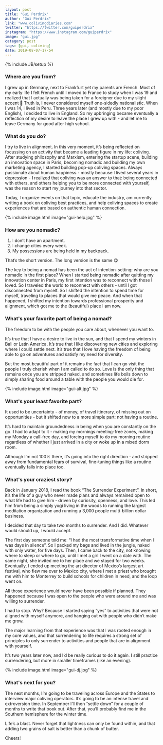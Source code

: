 ```yaml
---
layout: post
title: "Gui Perdrix"
author: "Gui Perdrix"
link: "www.colivingdiaries.com"
twitter: "https://twitter.com/guiperdrix"
instagram: "https://www.instagram.com/guiperdrix"
image: "gui.jpg"
category: post
tags: [gui, coliving]
date: 2019-08-07-17-54
---
```

{% include JB/setup %}

### Where are you from?

I grew up in Germany, next to Frankfurt yet my parents are French. Most of my early life I felt French until I moved to France to study when I was 19 and realized that I actually was being taken for a foreigner due to my slight accent 😬 Truth is, I never considered myself one-sidedly nationalistic. When I was 14, I lived in Peru. Three years later (and mostly due to my poor English), I decided to live in England. So my upbringing became eventually a reflection of my desire to leave the place I grew up with - and let me to leave Germany for good after high school.

### What do you do?

I try to live in alignment. In this very moment, it’s being reflected on focussing on an activity that became a leading figure in my life: coliving. After studying philosophy and Marxism, entering the startup scene, building an innovation space in Paris, becoming nomadic and building my own marketing agency, I started building pop-up coliving spaces. Always passionate about human happiness - mostly because I lived several years in depression - I realized that coliving was an answer to that: being connected with others, and others helping you to be more connected with yourself, was the reason to start my journey into that sector.

Today, I organize events on that topic, educate the industry, am currently writing a book on coliving best practices, and help coliving spaces to create experiences that are based on authentic human connection.

{% include image.html image="gui-help.jpg" %}


### How are you nomadic?

1) I don’t have an apartment.
2) I change cities every week.
3) My possessions are being held in my backpack.

That’s the short version. The long version is the same 😋  

The key to being a nomad has been the act of intention-setting: why are you nomadic in the first place? When I started being nomadic after quitting my innovation center in Paris, my first intention was to reconnect with those I loved. So I traveled the world to reconnect with others - until I got disconnected from myself. So I shifted the intention to spend time for myself, traveling to places that would give me peace. And when that happened, I shifted my intention towards professional prosperity and alignment, which got me to the (beautiful) place I am now.

### What's your favorite part of being a nomad?

The freedom to be with the people you care about, whenever you want to.

It’s true that I have a desire to live in the sun, and that I spend my winters in Bali or Latin America. It’s true that I like discovering new cities and exploring where I could settle next. It’s true that I love having the freedom of being able to go on adventures and satisfy my need for diversity.

But the most beautiful part of it remains the fact that I can go visit the people I truly cherish when I am called to do so. Love is the only thing that remains once you are stripped naked, and sometimes life boils down to simply sharing food around a table with the people you would die for.

{% include image.html image="gui-alt.jpg" %}

### What's your least favorite part?

It used to be uncertainty - of money, of travel itinerary, of missing out on opportunities - but it shifted now to a more simple part: not having a routine.

It’s hard to maintain groundedness in being when you are constantly on the go. I had to adapt to it - making my mornings meeting-free zones, making my Monday a call-free day, and forcing myself to do my morning routine regardless of whether I just arrived in a city or woke up in a mixed dorm room.

Although I’m not 100% there, it’s going into the right direction - and stripped away from fundamental fears of survival, fine-tuning things like a routine eventually falls into place too.

### What's your craziest story?

Back in January 2018, I read the book “The Surrender Experiment”. In short, it’s the life of a guy who never made plans and always remained open to what life had to give him - driven by curiosity, openness, and love. This led him from being a simply yogi living in the woods to running the largest meditation organization and running a 3,000 people multi-billion dollar business.

I decided that day to take two months to surrender. And I did. Whatever would should up, I would accept.

The first day someone told me: “I had the most transformative time when I was days in silence”. So I packed my bags and lived in the jungle, naked with only water, for five days. Then, I came back to the city, not knowing where to sleep or where to go, until I met a girl I went on a date with. The same night, she invited me to her place and we stayed for two weeks. Eventually, I ended up meeting the art director of Mexico’s largest art festival, who flew me over to Mexico city, where I met a priest who brought me with him to Monterrey to build schools for children in need, and the loop went on.

All those experience would never have been possible if planned. They happened because I was open to the people who were around me and was willing to surrender.

I had to stop. Why? Because I started saying “yes” to activities that were not aligned with myself anymore, and hanging out with people who didn’t make me grow.

The major learning from that experience was that I was rooted enough in my core values, and that surrendering to life requires a strong set of principles to only surrender to activities and people that are in alignment with yourself.

It’s two years later now, and I’d be really curious to do it again. I still practice surrendering, but more in smaller timeframes (like an evening).

{% include image.html image="gui-dj.jpg" %}

### What's next for you?

The next months, I’m going to be traveling across Europe and the States to interview major coliving operators. It’s going to be an intense travel and extroversion time. In September I’ll then “settle down” for a couple of months to write that book out. After that, you’ll probably find me in the Southern hemisphere for the winter time.

Life’s a blast. Never forget that lightness can only be found within, and that adding two grains of salt is better than a chunk of butter.

Cheers!
